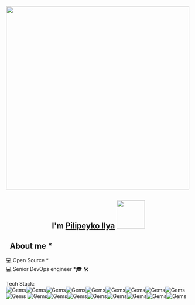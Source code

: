 <p>&nbsp;</p>
<!--![ezgif com-video-to-gif](https://media.giphy.com/media/26gslMAdctNhu6YnK/giphy.gif)-->
<p>&nbsp;</p>
<!-- ![Alt Text](https://media.giphy.com/media/26gslMAdctNhu6YnK/giphy.gif) -->
<p><img src="https://media.giphy.com/media/26gslMAdctNhu6YnK/giphy.gif" width="500" /></p>
<h2 align="center">I'm <a href="https://github.com/trigandead">Pilipeyko Ilya</a> <img src="https://komarev.com/ghpvc/?username=trigandead&amp;color=dc143c" width="77" /></h2>
<h2>&nbsp; About me *</h2>
<p>💻 Open Source * <br />💻 Senior DevOps engineer *🎓 🛠 &nbsp; <br /><br />Tech Stack: <br /><img src="https://img.shields.io/badge/-GitHub-05122A?style=flat&amp;logo=github" alt="Gems" /><img src="https://img.shields.io/badge/-Golang-05122A?style=flat&amp;logo=go" alt="Gems" /><img src="https://img.shields.io/badge/-Python-05122A?style=flat&amp;logo=Python" alt="Gems" /><img src="https://img.shields.io/badge/-Docker-05122A?style=flat&amp;logo=Docker" alt="Gems" /><img src="https://img.shields.io/badge/-kubernetes-05122A?style=flat&amp;logo=kubernetes" alt="Gems" /><img src="https://img.shields.io/badge/-Rancher-05122A?style=flat&amp;logo=Rancher" alt="Gems" /><img src="https://img.shields.io/badge/-Helm-05122A?style=flat&amp;logo=Helm" alt="Gems" /><img src="https://img.shields.io/badge/-Linux-05122A?style=flat&amp;logo=Linux" alt="Gems" /><img src="https://img.shields.io/badge/-Ansible-05122A?style=flat&amp;logo=Ansible" alt="Gems" /><img src="https://img.shields.io/badge/-Terraform-05122A?style=flat&amp;logo=Terraform" alt="Gems" /> <img src="https://img.shields.io/badge/-VMVare-05122A?style=flat&amp;logo=v" alt="Gems" /><img src="https://img.shields.io/badge/-GitLab CI/CD-05122A?style=flat&amp;logo=gitlab" alt="Gems" /><img src="https://img.shields.io/badge/-Jenkins-05122A?style=flat&amp;logo=jenkins" alt="Gems" /><img src="https://img.shields.io/badge/-ELK-05122A?style=flat&amp;logo=elastic" alt="Gems" /><img src="https://img.shields.io/badge/-Grafana-05122A?style=flat&amp;logo=Grafana" alt="Gems" /><img src="https://img.shields.io/badge/-AzureDevOps-05122A?style=flat&amp;logo=azuredevops" alt="Gems" /><img src="https://img.shields.io/badge/-Azure Service Fabric-05122A?style=flat&amp;logo=elastic" alt="Gems" /><img src="https://img.shields.io/badge/-and many other open source code-05122A?style=flat&amp;logo=ruby" alt="Gems" /></p>
